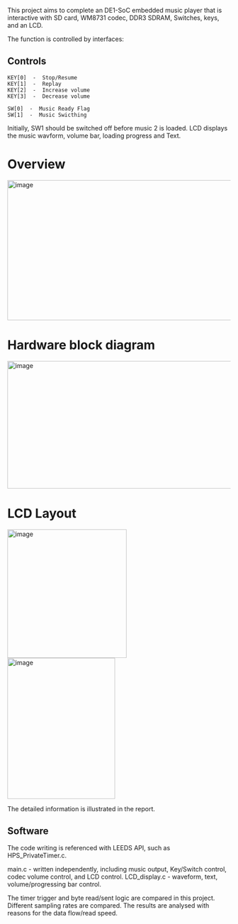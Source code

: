 This project aims to complete an DE1-SoC embedded music player that is interactive with SD card, WM8731 codec, DDR3 SDRAM, Switches, keys, and an LCD.

The function is controlled by interfaces:

## Controls
```
KEY[0]  -  Stop/Resume
KEY[1]  -  Replay
KEY[2]  -  Increase volume
KEY[3]  -  Decrease volume

SW[0]  -  Music Ready Flag
SW[1]  -  Music Swicthing
```
Initially, SW1 should be switched off before music 2 is loaded.
LCD displays the music wavform, volume bar, loading progress and Text.

# Overview

<img width="512" height="316" alt="image" src="https://github.com/user-attachments/assets/fcfa0de6-babe-4766-bcba-1d689a1c27c4" />

# Hardware block diagram

<img width="514" height="288" alt="image" src="https://github.com/user-attachments/assets/a0d47f36-3cc5-4121-9280-b6e78dec726f" />

# LCD Layout
<img width="269" height="290" alt="image" src="https://github.com/user-attachments/assets/13b52e9c-76cd-4a6a-aa3e-68786f5997f4" />
<img width="243" height="318" alt="image" src="https://github.com/user-attachments/assets/bfd60582-2bdd-4ae5-8a09-14ae97fe6a55" />

The detailed information is illustrated in the report.

## Software 

The code writing is referenced with LEEDS API, such as HPS_PrivateTimer.c.

main.c - written independently, including music output, Key/Switch control, codec volume control, and LCD control. 
LCD_display.c - waveform, text, volume/progressing bar control.

The timer trigger and byte read/sent logic are compared in this project.
Different sampling rates are compared.
The results are analysed with reasons for the data flow/read speed.

